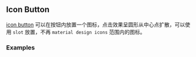 ## Icon Button

[icon button](https://material.google.com/components/buttons.html#buttons-toggle-buttons) 可以在按钮内放置一个图标，点击效果呈圆形从中心点扩散，可以使用 `slot` 放置，不再 `material design icons` 范围内的图标。

### Examples
